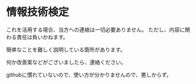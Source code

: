 # 情報技術検定

これを活用する場合、当方への連絡は一切必要ありません。
ただし、内容に関わる責任は負いかねます。

簡単なことを難しく説明している箇所があります。

何か改善案などがございましたら、連絡ください。

githubに慣れていないので、使い方が分かりませんので、悪しからず。